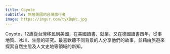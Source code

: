 ```yaml
---
title: Coyote
subtitle: 旅居美國的台灣旅行者
image: https://imgur.com/tyXBqWc.jpg
---
```

Coyote，12歲從台灣移民到美國，在美國讀書、就業。又在德國讀書四年，從事地質、冰川、生態的研究。最喜歡聽不同背景的人分享他們的故事，並藉由旅遊來探索自然生態及人文史地等領域的新知。
